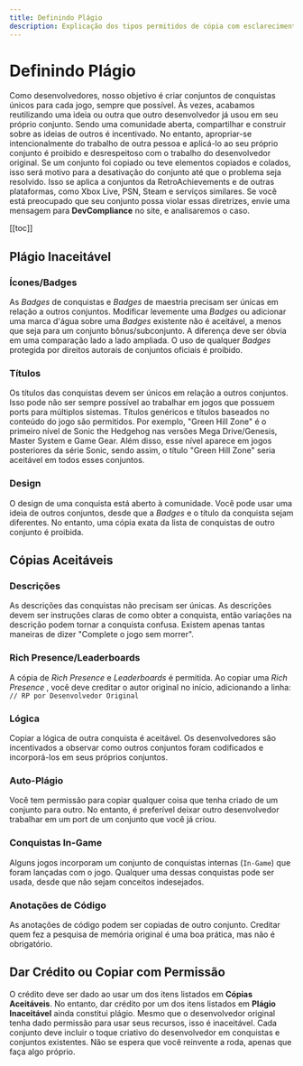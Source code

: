 ```yaml
---
title: Definindo Plágio
description: Explicação dos tipos permitidos de cópia com esclarecimentos para alguns casos e sugestão de dar crédito ao desenvolvedor original.
---
```


# Definindo Plágio

Como desenvolvedores, nosso objetivo é criar conjuntos de conquistas únicos para cada jogo, sempre que possível. Às vezes, acabamos reutilizando uma ideia ou outra que outro desenvolvedor já usou em seu próprio conjunto. Sendo uma comunidade aberta, compartilhar e construir sobre as ideias de outros é incentivado. No entanto, apropriar-se intencionalmente do trabalho de outra pessoa e aplicá-lo ao seu próprio conjunto é proibido e desrespeitoso com o trabalho do desenvolvedor original. Se um conjunto foi copiado ou teve elementos copiados e colados, isso será motivo para a desativação do conjunto até que o problema seja resolvido. Isso se aplica a conjuntos da RetroAchievements e de outras plataformas, como Xbox Live, PSN, Steam e serviços similares. Se você está preocupado que seu conjunto possa violar essas diretrizes, envie uma mensagem para **DevCompliance** no site, e analisaremos o caso.

[[toc]]

## Plágio Inaceitável

### Ícones/Badges

As *Badges* de conquistas e *Badges* de maestria precisam ser únicas em relação a outros conjuntos. Modificar levemente uma *Badges* ou adicionar uma marca d'água sobre uma *Badges* existente não é aceitável, a menos que seja para um conjunto bônus/subconjunto. A diferença deve ser óbvia em uma comparação lado a lado ampliada. O uso de qualquer *Badges* protegida por direitos autorais de conjuntos oficiais é proibido.

### Títulos

Os títulos das conquistas devem ser únicos em relação a outros conjuntos. Isso pode não ser sempre possível ao trabalhar em jogos que possuem ports para múltiplos sistemas. Títulos genéricos e títulos baseados no conteúdo do jogo são permitidos. Por exemplo, "Green Hill Zone" é o primeiro nível de Sonic the Hedgehog nas versões Mega Drive/Genesis, Master System e Game Gear. Além disso, esse nível aparece em jogos posteriores da série Sonic, sendo assim, o título "Green Hill Zone" seria aceitável em todos esses conjuntos.

### Design

O design de uma conquista está aberto à comunidade. Você pode usar uma ideia de outros conjuntos, desde que a *Badges* e o título da conquista sejam diferentes. No entanto, uma cópia exata da lista de conquistas de outro conjunto é proibida.

## Cópias Aceitáveis

### Descrições

As descrições das conquistas não precisam ser únicas. As descrições devem ser instruções claras de como obter a conquista, então variações na descrição podem tornar a conquista confusa. Existem apenas tantas maneiras de dizer "Complete o jogo sem morrer".

### Rich Presence/Leaderboards

A cópia de *Rich Presence* e *Leaderboards* é permitida. Ao copiar uma *Rich Presence* , você deve creditar o autor original no início, adicionando a linha:
`// RP por Desenvolvedor Original`

### Lógica

Copiar a lógica de outra conquista é aceitável. Os desenvolvedores são incentivados a observar como outros conjuntos foram codificados e incorporá-los em seus próprios conjuntos.

### Auto-Plágio

Você tem permissão para copiar qualquer coisa que tenha criado de um conjunto para outro. No entanto, é preferível deixar outro desenvolvedor trabalhar em um port de um conjunto que você já criou.

### Conquistas In-Game

Alguns jogos incorporam um conjunto de conquistas internas (`In-Game`) que foram lançadas com o jogo. Qualquer uma dessas conquistas pode ser usada, desde que não sejam conceitos indesejados.

### Anotações de Código

As anotações de código podem ser copiadas de outro conjunto. Creditar quem fez a pesquisa de memória original é uma boa prática, mas não é obrigatório.

## Dar Crédito ou Copiar com Permissão

O crédito deve ser dado ao usar um dos itens listados em **Cópias Aceitáveis**. No entanto, dar crédito por um dos itens listados em **Plágio Inaceitável** ainda constitui plágio. Mesmo que o desenvolvedor original tenha dado permissão para usar seus recursos, isso é inaceitável. Cada conjunto deve incluir o toque criativo do desenvolvedor em conquistas e conjuntos existentes. Não se espera que você reinvente a roda, apenas que faça algo próprio.
